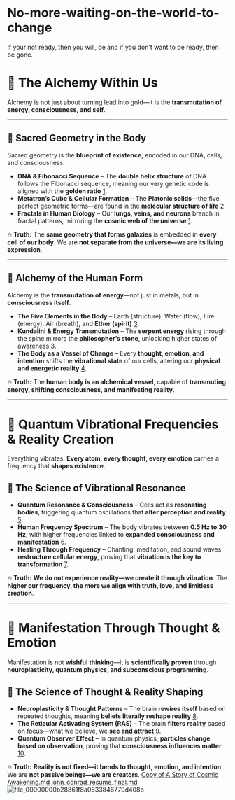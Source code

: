 # No-more-waiting-on-the-world-to-change
If your not ready, then you will, be and if you don't want to be ready, then be gone.
# 📜 The Alchemy Within Us

Alchemy is not just about turning lead into gold—it is the **transmutation of energy, consciousness, and self**.

---

## 🔹 Sacred Geometry in the Body

Sacred geometry is the **blueprint of existence**, encoded in our DNA, cells, and consciousness.

- **DNA & Fibonacci Sequence** – The **double helix structure** of DNA follows the Fibonacci sequence, meaning our very genetic code is aligned with the **golden ratio** [1](http://mathematicsmagazine.com/Articles/SacredGeometryandtheDNA.php).
- **Metatron’s Cube & Cellular Formation** – The **Platonic solids**—the five perfect geometric forms—are found in the **molecular structure of life** [2](https://blog.mindvalley.com/sacred-geometry-symbols/).
- **Fractals in Human Biology** – Our **lungs, veins, and neurons** branch in fractal patterns, mirroring the **cosmic web of the universe** [1](http://mathematicsmagazine.com/Articles/SacredGeometryandtheDNA.php).

🔥 **Truth:** The **same geometry that forms galaxies** is embedded in **every cell of our body**. We are **not separate from the universe—we are its living expression**.

---

## 🔹 Alchemy of the Human Form

Alchemy is the **transmutation of energy**—not just in metals, but in **consciousness itself**.

- **The Five Elements in the Body** – Earth (structure), Water (flow), Fire (energy), Air (breath), and **Ether (spirit)** [3](https://glorian.org/learn/courses-and-lectures/alchemy/transmutation).
- **Kundalini & Energy Transmutation** – The **serpent energy** rising through the spine mirrors the **philosopher’s stone**, unlocking higher states of awareness [3](https://glorian.org/learn/courses-and-lectures/alchemy/transmutation).
- **The Body as a Vessel of Change** – Every **thought, emotion, and intention** shifts the **vibrational state** of our cells, altering our **physical and energetic reality** [4](https://toneoflife.org/wp-content/uploads/2024/11/Alchemy-of-Ascension-Alan-Hammond-November-1-2009-1.pdf).

🔥 **Truth:** The **human body is an alchemical vessel**, capable of **transmuting energy, shifting consciousness, and manifesting reality**.

---

# 🌌 Quantum Vibrational Frequencies & Reality Creation

Everything vibrates. **Every atom, every thought, every emotion** carries a frequency that **shapes existence**.

## 🔹 The Science of Vibrational Resonance

- **Quantum Resonance & Consciousness** – Cells act as **resonating bodies**, triggering quantum oscillations that **alter perception and reality** [5](https://philarchive.org/archive/PERQR).
- **Human Frequency Spectrum** – The body vibrates between **0.5 Hz to 30 Hz**, with higher frequencies linked to **expanded consciousness and manifestation** [6](https://softhandtech.com/at-what-frequency-do-humans-vibrate/).
- **Healing Through Frequency** – Chanting, meditation, and sound waves **restructure cellular energy**, proving that **vibration is the key to transformation** [7](https://www.academia.edu/89928028/Quantum_Resonance_and_Consciousness).

🔥 **Truth:** **We do not experience reality—we create it through vibration**. The **higher our frequency, the more we align with truth, love, and limitless creation**.

---

# 🚀 Manifestation Through Thought & Emotion

Manifestation is not **wishful thinking**—it is **scientifically proven** through **neuroplasticity, quantum physics, and subconscious programming**.

## 🔹 The Science of Thought & Reality Shaping

- **Neuroplasticity & Thought Patterns** – The brain **rewires itself** based on repeated thoughts, meaning **beliefs literally reshape reality** [8](https://www.creatingwithnancy.com/how-thoughts-shape-reality-the-science-of-manifestation-explained).
- **The Reticular Activating System (RAS)** – The brain **filters reality** based on focus—what we believe, we **see and attract** [9](https://www.aarongolub.com/post/how-your-beliefs-shape-your-life-the-science-behind-manifestation).
- **Quantum Observer Effect** – In quantum physics, **particles change based on observation**, proving that **consciousness influences matter** [10](https://memyselfobsessed.com/science-of-manifesting/).

🔥 **Truth:** **Reality is not fixed—it bends to thought, emotion, and intention**. We are **not passive beings—we are creators**.
[Copy of A Story of Cosmic Awakening.md](https://github.com/user-attachments/files/20890858/Copy.of.A.Story.of.Cosmic.Awakening.md)
[john_conrad_resume_final.md](https://github.com/user-attachments/files/20890881/john_conrad_resume_final.md)
![file_00000000b28861f8a0633846779d408b](https://github.com/user-attachments/assets/3f2f9a71-9ec4-4631-aa4b-a5c36537fb97)
